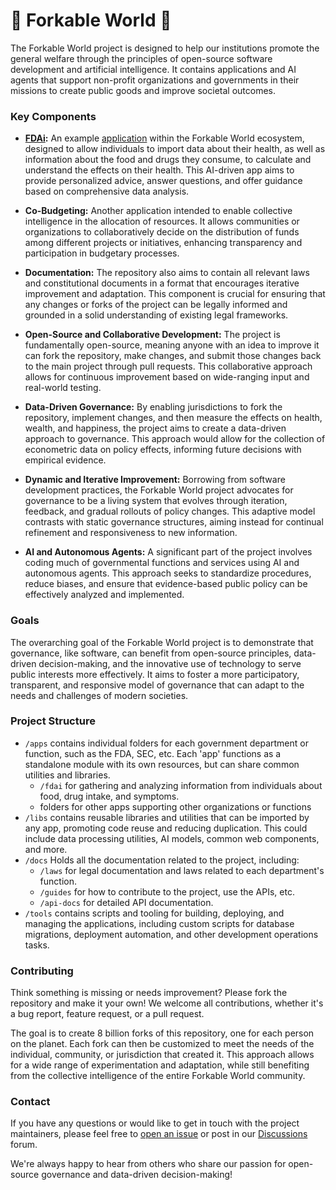 # 🤖 Forkable World 💊

The Forkable World project is designed to help our institutions promote the general welfare through the principles of open-source software development and artificial intelligence. It contains applications and AI agents that support non-profit organizations and governments in their missions to create public goods and improve societal outcomes.

### Key Components

- **[FDAi](apps/fdai):** An example [application](apps/fdai) within the Forkable World ecosystem, designed to allow individuals to import data about their health, as well as information about the food and drugs they consume, to calculate and understand the effects on their health. This AI-driven app aims to provide personalized advice, answer questions, and offer guidance based on comprehensive data analysis.

- **Co-Budgeting:** Another application intended to enable collective intelligence in the allocation of resources. It allows communities or organizations to collaboratively decide on the distribution of funds among different projects or initiatives, enhancing transparency and participation in budgetary processes.

- **Documentation:** The repository also aims to contain all relevant laws and constitutional documents in a format that encourages iterative improvement and adaptation. This component is crucial for ensuring that any changes or forks of the project can be legally informed and grounded in a solid understanding of existing legal frameworks.

- **Open-Source and Collaborative Development:** The project is fundamentally open-source, meaning anyone with an idea to improve it can fork the repository, make changes, and submit those changes back to the main project through pull requests. This collaborative approach allows for continuous improvement based on wide-ranging input and real-world testing.

- **Data-Driven Governance:** By enabling jurisdictions to fork the repository, implement changes, and then measure the effects on health, wealth, and happiness, the project aims to create a data-driven approach to governance. This approach would allow for the collection of econometric data on policy effects, informing future decisions with empirical evidence.

- **Dynamic and Iterative Improvement:** Borrowing from software development practices, the Forkable World project advocates for governance to be a living system that evolves through iteration, feedback, and gradual rollouts of policy changes. This adaptive model contrasts with static governance structures, aiming instead for continual refinement and responsiveness to new information.

- **AI and Autonomous Agents:** A significant part of the project involves coding much of governmental functions and services using AI and autonomous agents. This approach seeks to standardize procedures, reduce biases, and ensure that evidence-based public policy can be effectively analyzed and implemented.

### Goals

The overarching goal of the Forkable World project is to demonstrate that governance, like software, can benefit from open-source principles, data-driven decision-making, and the innovative use of technology to serve public interests more effectively. It aims to foster a more participatory, transparent, and responsive model of governance that can adapt to the needs and challenges of modern societies.

### Project Structure
- `/apps` contains individual folders for each government department or function, such as the FDA, SEC, etc. Each 'app' functions as a standalone module with its own resources, but can share common utilities and libraries.
  - `/fdai` for gathering and analyzing information from individuals about food, drug intake, and symptoms.
  - folders for other apps supporting other organizations or functions
- `/libs` contains reusable libraries and utilities that can be imported by any app, promoting code reuse and reducing duplication. This could include data processing utilities, AI models, common web components, and more.
- `/docs` Holds all the documentation related to the project, including:
  - `/laws` for legal documentation and laws related to each department's function.
  - `/guides` for how to contribute to the project, use the APIs, etc.
  - `/api-docs` for detailed API documentation.
- `/tools` contains scripts and tooling for building, deploying, and managing the applications, including custom scripts for database migrations, deployment automation, and other development operations tasks.

### Contributing

Think something is missing or needs improvement? Please fork the repository and make it your own! We welcome all contributions, whether it's a bug report, feature request, or a pull request.

The goal is to create 8 billion forks of this repository, one for each person on the planet. Each fork can then be customized to meet the needs of the individual, community, or jurisdiction that created it. This approach allows for a wide range of experimentation and adaptation, while still benefiting from the collective intelligence of the entire Forkable World community. 

### Contact

If you have any questions or would like to get in touch with the project maintainers, please feel free to [open an issue](https://github.com/ForkableWorld/forkable-world/issues) or post in our [Discussions](https://github.com/ForkableWorld/forkable-world/discussions) forum.

We're always happy to hear from others who share our passion for open-source governance and data-driven decision-making!
